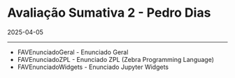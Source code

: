 # Avaliação Sumativa 2 - Pedro Dias
2025-04-05

***

* FAVEnunciadoGeral   - Enunciado Geral
* FAVEnunciadoZPL     - Enunciado ZPL (Zebra Programming Language)
* FAVEnunciadoWidgets - Enunciado Jupyter Widgets

